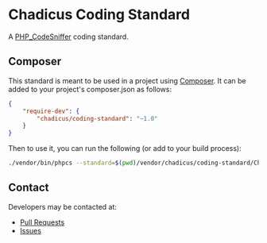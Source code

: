 # Chadicus Coding Standard

A [PHP_CodeSniffer](http://www.squizlabs.com/php-codesniffer) coding standard.

## Composer

This standard is meant to be used in a project using [Composer](http://getcomposer.org).  It can be added to your project's composer.json as follows:

```json
{
    "require-dev": {
        "chadicus/coding-standard": "~1.0"
    }
}
```

Then to use it, you can run the following (or add to your build process):

```bash
./vendor/bin/phpcs --standard=$(pwd)/vendor/chadicus/coding-standard/Chadicus YOUR_FILES_AND_DIRECTORIES
```

## Contact

Developers may be contacted at:

 * [Pull Requests](https://github.com/chadicus/coding-standard/pulls)
 * [Issues](https://github.com/chadicus/coding-standard/issues)
